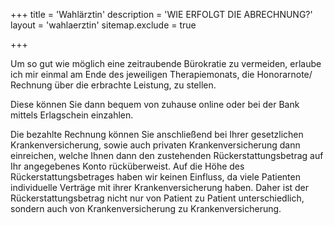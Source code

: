 +++
title = 'Wahlärztin'
description = 'WIE ERFOLGT DIE ABRECHNUNG?'
layout = 'wahlaerztin'
sitemap.exclude = true

+++

Um so gut wie möglich eine zeitraubende Bürokratie zu vermeiden, erlaube ich mir einmal am Ende des jeweiligen Therapiemonats, die Honorarnote/ Rechnung über die erbrachte Leistung, zu stellen. 

Diese können Sie dann bequem von zuhause online oder bei der Bank mittels Erlagschein einzahlen. 

Die bezahlte Rechnung können Sie anschließend bei Ihrer gesetzlichen Krankenversicherung, sowie auch privaten Krankenversicherung dann einreichen, welche Ihnen dann den zustehenden Rückerstattungsbetrag auf Ihr angegebenes Konto rücküberweist. Auf die Höhe des Rückerstattungsbetrages haben wir keinen Einfluss, da viele Patienten individuelle Verträge mit ihrer Krankenversicherung haben. Daher ist der Rückerstattungsbetrag nicht nur von Patient zu Patient unterschiedlich, sondern auch von Krankenversicherung zu Krankenversicherung.

 
